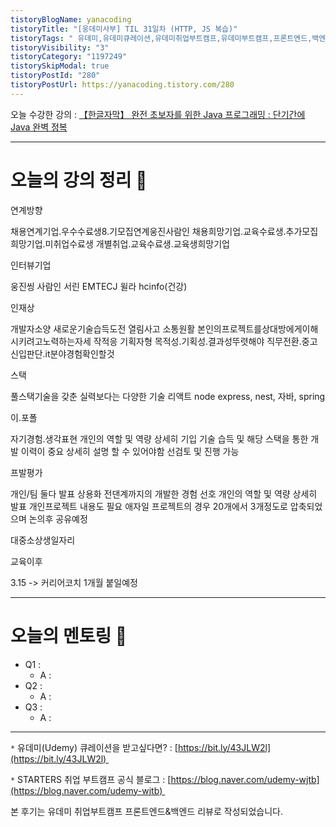 ```yaml
---
tistoryBlogName: yanacoding
tistoryTitle: "[웅데미사부] TIL 31일차 (HTTP, JS 복습)"
tistoryTags: " 유데미,유데미큐레이션,유데미취업부트캠프,유데미부트캠프,프론트엔드,백엔드,개발부트캠프"
tistoryVisibility: "3"
tistoryCategory: "1197249"
tistorySkipModal: true
tistoryPostId: "280"
tistoryPostUrl: https://yanacoding.tistory.com/280
---
```


오늘 수강한 강의 : [【한글자막】 완전 초보자를 위한 Java 프로그래밍 : 단기간에 Java 완벽 정복](https://www.udemy.com/course/best-java-programming/)

---
# 오늘의 강의 정리 📗

연계방향

채용연계기업.우수수료생8.기모집연계웅진사람인
채용희망기업.교육수료생.추가모집희망기업.미취업수료생
개별취업.교육수료생.교육생희망기업

인터뷰기업

웅진씽 사람인 서린 EMTECJ 윌라 hcinfo(건강)

인재상

개발자소양
새로운기술습득도전
열림사고
소통원활 본인의프로젝트를상대방에게이해시키려고노력하는자세
작적응
기획자형 목적성.기획성.결과성뚜렷해야
직무전환.중고신입판단.it분야경험확인할것

스택

풀스택기술을 갖춘
실력보다는 다양한 기술
리액트
node express, nest, 자바, spring

이.포폴

자기경험.생각표현
개인의 역할 및 역량 상세히 기입
기술 습득 및 해당 스택을 통한 개발 이력이 중요
상세히 설명 할 수 있어야함
선검토 및 진행 가능

프발평가

개인/팀 둘다 발표
상용화 전댄계까지의 개발한 경험 선호
개인의 역할 및 역량 상세히 발표
개인프로젝트 내용도 필요
애자일 프로젝트의 경우 20개에서 3개정도로 압축되었으며 논의후 공유예정

대중소상생일자리



교육이후

3.15 -> 커리어코치 1개월 붙일예정

---
# 오늘의 멘토링 🥸
- Q1 : 
	- A : 
- Q2 : 
	- A : 
- Q3 : 
	- A : 

---
`*` 유데미(Udemy) 큐레이션을 받고싶다면? : [https://bit.ly/43JLW2l](https://bit.ly/43JLW2l) 

`*` STARTERS 취업 부트캠프 공식 블로그 : [https://blog.naver.com/udemy-wjtb](https://blog.naver.com/udemy-wjtb) 

본 후기는 유데미 취업부트캠프 프론트엔드&백엔드 리뷰로 작성되었습니다. 